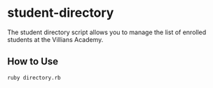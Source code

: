# student-directory

The student directory script allows you to manage the list of enrolled students at the Villians Academy. 

## How to Use 

```shell 
ruby directory.rb
```